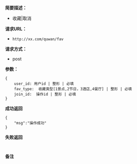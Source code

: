  
**简要描述：** 

- 收藏|取消

**请求URL：** 
- ` http://xx.com/quwan/fav `
  
**请求方式：**
- post

**参数：** 
```
{
    user_id: 用户id | 整形 | 必填
    fav_type:  收藏类型[1景点,2节日，3酒店,4餐厅] | 整形 | 必填
    join_id:  操作id | 整形 | 必填
} 

```




 **成功返回**
```
{
    "msg":"操作成功"
}
```

 **失败返回** 

```


```

 **备注** 

